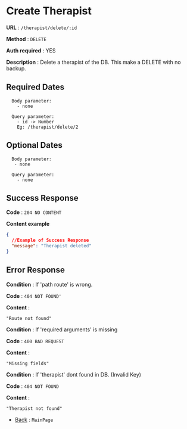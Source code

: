 # Create Therapist

**URL** : `/therapist/delete/:id`

**Method** : `DELETE`

**Auth required** : YES

**Description** : Delete a therapist of the DB.
This make a DELETE with no backup.

## Required Dates
```
  Body parameter:
    - none

  Query parameter:
    - id -> Number
    Eg: /therapist/delete/2
```


## Optional Dates
```
  Body parameter:
   - none

  Query parameter:
    - none
```

## Success Response

**Code** : `204 NO CONTENT`

**Content example**

```json
{
  //Example of Success Response
  "message": "Therapist deleted"
}
```

## Error Response

**Condition** : If 'path route' is wrong.

**Code** : `404 NOT FOUND'`

**Content** :

```String
"Route not found"
```

**Condition** : If 'required arguments' is missing

**Code** : `400 BAD REQUEST`

**Content** :

```String
"Missing fields"
```

**Condition** : If 'therapist' dont found in DB. (Invalid Key)

**Code** : `404 NOT FOUND`

**Content** :

```String
"Therapist not found"
```

- [Back](../../README.md) : `MainPage`
